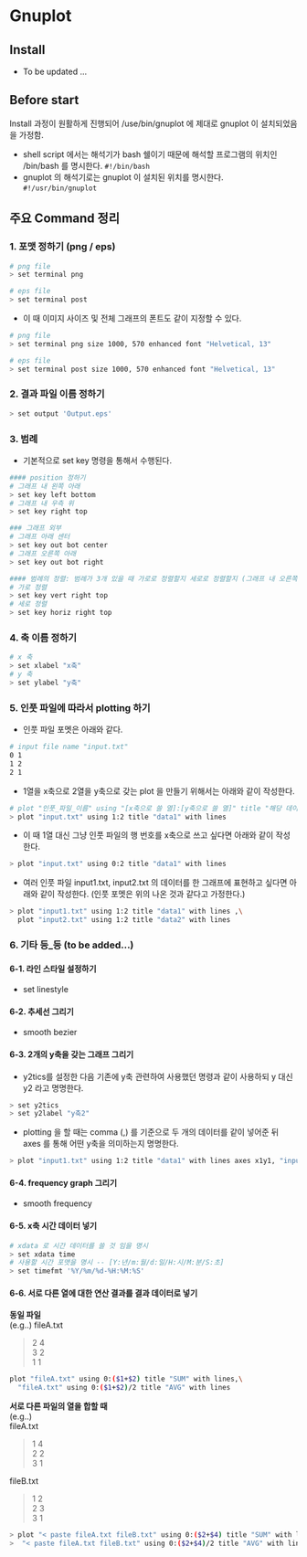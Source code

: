 # Gnuplot


## Install
- To be updated ...

## Before start
Install 과정이 원활하게 진행되어 /use/bin/gnuplot 에 제대로 gnuplot 이 설치되었음을 가정함.

- shell script 에서는 해석기가 bash 쉘이기 때문에 해석할 프로그램의 위치인 /bin/bash 를 명시한다. `#!/bin/bash` 
- gnuplot 의 해석기로는 gnuplot 이 설치된 위치를 명시한다. `#!/usr/bin/gnuplot`

## 주요 Command 정리 
### 1. 포맷 정하기 (png / eps)
```bash
# png file
> set terminal png 

# eps file
> set terminal post
```  
- 이 때 이미지 사이즈 및 전체 그래프의 폰트도 같이 지정할 수 있다.
```bash
# png file
> set terminal png size 1000, 570 enhanced font "Helvetical, 13"

# eps file
> set terminal post size 1000, 570 enhanced font "Helvetical, 13"
```

### 2. 결과 파일 이름 정하기
```bash
> set output 'Output.eps'
```

### 3. 범례
- 기본적으로 set key 명령을 통해서 수행된다.
```bash
#### position 정하기
# 그래프 내 왼쪽 아래
> set key left bottom
# 그래프 내 우측 위
> set key right top 

### 그래프 외부
# 그래프 아래 센터
> set key out bot center 
# 그래프 오른쪽 아래
> set key out bot right

#### 범례의 정렬: 범례가 3개 있을 때 가로로 정렬할지 세로로 정렬할지 (그래프 내 오른쪽 위로 가정)
# 가로 정렬 
> set key vert right top
# 세로 정렬
> set key horiz right top
```

### 4. 축 이름 정하기
```bash
# x 축
> set xlabel "x축"
# y 축
> set ylabel "y축"
```

### 5. 인풋 파일에 따라서 plotting 하기
- 인풋 파일 포멧은 아래와 같다.
```bash
# input file name "input.txt"
0 1
1 2
2 1
```
- 1열을 x축으로 2열을 y축으로 갖는 plot 을 만들기 위해서는 아래와 같이 작성한다.
```bash
# plot "인풋_파일_이름" using "[x축으로 쓸 열]:[y축으로 쓸 열]" title "해당 데이터의 이름" with lines
> plot "input.txt" using 1:2 title "data1" with lines 
```
- 이 때 1열 대신 그냥 인풋 파일의 행 번호를 x축으로 쓰고 싶다면 아래와 같이 작성한다.
```bash
> plot "input.txt" using 0:2 title "data1" with lines 
```
- 여러 인풋 파일 input1.txt, input2.txt 의 데이터를 한 그래프에 표현하고 싶다면 아래와 같이 작성한다. (인풋 포멧은 위의 나온 것과 같다고 가정한다.)
```bash
> plot "input1.txt" using 1:2 title "data1" with lines ,\
  plot "input2.txt" using 1:2 title "data2" with lines
```

### 6. 기타 등_등 (to be added...)  
#### 6-1. 라인 스타일 설정하기  
- set linestyle

#### 6-2. 추세선 그리기  
- smooth bezier 

#### 6-3. 2개의 y축을 갖는 그래프 그리기  
- y2tics를 설정한 다음 기존에 y축 관련하여 사용했던 명령과 같이 사용하되 y 대신 y2 라고 명명한다.
```bash
> set y2tics
> set y2label "y축2"
```
- plotting 을 할 때는 comma (,) 를 기준으로 두 개의 데이터를 같이 넣어준 뒤 axes 를 통해 어떤 y축을 의미하는지 명명한다.
```bash
> plot "input1.txt" using 1:2 title "data1" with lines axes x1y1, "input2.txt" using 1:2 title "data2" with lines axes x1y2
```
#### 6-4. frequency graph 그리기  
- smooth frequency

#### 6-5. x축 시간 데이터 넣기
```bash
# xdata 로 시간 데이터를 쓸 것 임을 명시
> set xdata time
# 사용할 시간 포맷을 명시 -- [Y:년/m:월/d:일/H:시/M:분/S:초]
> set timefmt '%Y/%m/%d-%H:%M:%S'
```

#### 6-6. 서로 다른 열에 대한 연산 결과를 결과 데이터로 넣기
__동일 파일__  
(e.g..)
fileA.txt   
> 2 4  
> 3 2  
> 1 1  

```bash
plot "fileA.txt" using 0:($1+$2) title "SUM" with lines,\
  "fileA.txt" using 0:($1+$2)/2 title "AVG" with lines
```


__서로 다른 파일의 열을 합할 때__  
(e.g..)  
fileA.txt     
> 1 4  
> 2 2  
> 3 1  

fileB.txt
> 1 2  
> 2 3  
> 3 1  

```bash
> plot "< paste fileA.txt fileB.txt" using 0:($2+$4) title "SUM" with lines,\
>  "< paste fileA.txt fileB.txt" using 0:($2+$4)/2 title "AVG" with lines
```
